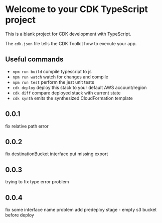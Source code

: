 # Welcome to your CDK TypeScript project

This is a blank project for CDK development with TypeScript.

The `cdk.json` file tells the CDK Toolkit how to execute your app.

## Useful commands

* `npm run build`   compile typescript to js
* `npm run watch`   watch for changes and compile
* `npm run test`    perform the jest unit tests
* `cdk deploy`      deploy this stack to your default AWS account/region
* `cdk diff`        compare deployed stack with current state
* `cdk synth`       emits the synthesized CloudFormation template

## 0.0.1
fix relative path error

## 0.0.2
fix destinationBucket interface
put missing export

## 0.0.3
trying to fix type error problem

## 0.0.4
fix some interface name problem
add predeploy stage - empty s3 bucket before deploy